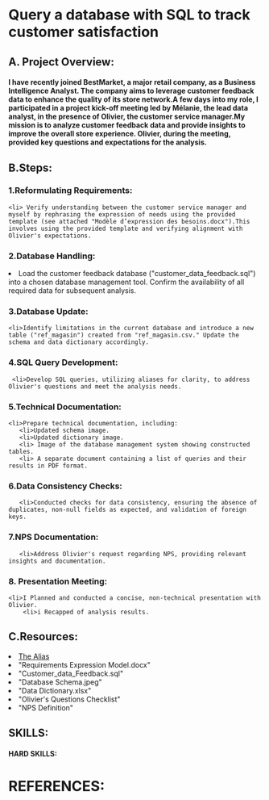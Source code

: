 # Query a database with SQL to track customer satisfaction

## A. Project Overview:

#### I have recently joined BestMarket, a major retail company, as a Business Intelligence Analyst. The company aims to leverage customer feedback data to enhance the quality of its store network.A few days into my role, I participated in a project kick-off meeting led by Mélanie, the lead data analyst, in the presence of Olivier, the customer service manager.My mission is to analyze customer feedback data and provide insights to improve the overall store experience. Olivier, during the meeting, provided key questions and expectations for the analysis.

## B.Steps:


  ### 1.Reformulating Requirements:
    <li> Verify understanding between the customer service manager and myself by rephrasing the expression of needs using the provided template (see attached "Modèle d’expression des besoins.docx").This involves using the provided template and verifying alignment with Olivier's expectations.
  
  
  ###  2.Database Handling:

   <li>Load the customer feedback database ("customer_data_feedback.sql") into a chosen database management tool. Confirm the availability of all required data for subsequent analysis.


  ### 3.Database Update:

    <li>Identify limitations in the current database and introduce a new table ("ref_magasin") created from "ref_magasin.csv." Update the schema and data dictionary accordingly.

  ### 4.SQL Query Development:
     <li>Develop SQL queries, utilizing aliases for clarity, to address Olivier's questions and meet the analysis needs.

  ### 5.Technical Documentation:
    <li>Prepare technical documentation, including:
       <li>Updated schema image.
       <li>Updated dictionary image.
       <li> Image of the database management system showing constructed tables.
       <li> A separate document containing a list of queries and their results in PDF format.


  ### 6.Data Consistency Checks:

       <li>Conducted checks for data consistency, ensuring the absence of duplicates, non-null fields as expected, and validation of foreign keys.


   ### 7.NPS Documentation:
       <li>Address Olivier's request regarding NPS, providing relevant insights and documentation.

       
   ### 8.  Presentation Meeting:
    <li>I Planned and conducted a concise, non-technical presentation with Olivier.
        <li>i Recapped of analysis results.

   ## C.Resources:
<li><a href=https://sql.sh/cours/alias>The Alias</a>
     <li>"Requirements Expression Model.docx"
     <li>"Customer_data_Feedback.sql"
     <li>"Database Schema.jpeg"
     <li>"Data Dictionary.xlsx"
     <li>"Olivier's Questions Checklist"
     <li>"NPS Definition"

## SKILLS:

  #### HARD SKILLS:


 # REFERENCES:

       

